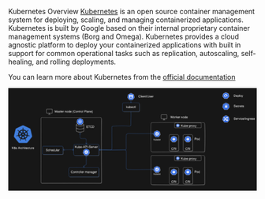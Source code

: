 Kubernetes Overview
[Kubernetes](https://kubernetes.io/) is an open source container management system for deploying, scaling, and managing containerized applications. Kubernetes is built by Google based on their internal proprietary container management systems (Borg and Omega). Kubernetes provides a cloud agnostic platform to deploy your containerized applications with built in support for common operational tasks such as replication, autoscaling, self-healing, and rolling deployments.

You can learn more about Kubernetes from the [official documentation](https://kubernetes.io/docs/home/)



![See K8s Architectural Diagram](https://github.com/ogedmund/Iac-with-Terraform-and-Kubernetes/blob/main/kubernetes/K8s.png?raw=true)
